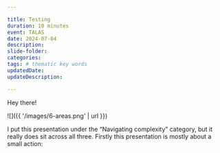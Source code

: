 ```yaml
---

title: Testing 
duration: 10 minutes
event: TALAS
date: 2024-07-04
description: 
slide-folder: 
categories: 
tags: # thematic key words 
updatedDate:
updateDescription: 

---
```


Hey there!

<section>

![]({{ '/images/6-areas.png' | url }})

I put this presentation under the “Navigating complexity” category, but it really does sit across all three. Firstly this presentation is mostly about a small action:


</section>